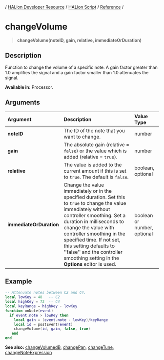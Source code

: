/ [HALion Developer Resource](../..//HALion-Developer-Resource.md) / [HALion Script](./HALion-Script.md) / [Reference](./Reference.md) /

# changeVolume

>**changeVolume(noteID, gain, relative, immediateOrDuration)**

## Description

Function to change the volume of a specific note. A gain factor greater than 1.0 amplifies the signal and a gain factor smaller than 1.0 attenuates the signal.

**Available in:** Processor.

## Arguments

|Argument|Description|Value Type|
|:-|:-|:-|
|**noteID**|The ID of the note that you want to change.|number|
|**gain**|The absolute gain (relative = ``false``) or the value which is added (relative = ``true``).|number|
|**relative**|The value is added to the current amount if this is set to ``true``. The default is ``false``.|boolean, optional|
|**immediateOrDuration**|Change the value immediately or in the specified duration. Set this to ``true`` to change the value immediately without controller smoothing. Set a duration in milliseconds to change the value with controller smoothing in the specified time. If not set, this setting defaults to ''false'' and the controller smoothing setting in the **Options** editor is used.|boolean or number, optional|

## Example

```lua
-- Attenuate notes between C2 and C4.
local lowKey = 48   -- C2
local highKey = 72  -- C4
local keyRange = highKey - lowKey
function onNote(event)
  if event.note > lowKey then
    local gain = (event.note - lowKey)/keyRange
    local id = postEvent(event)
    changeVolume(id, gain, false, true)
   end
end
```

**See also:** [changeVolumedB](./changeVolumedB.md), [changePan](./changePan.md), [changeTune](./changeTune.md), [changeNoteExpression](./changeNoteExpression.md)